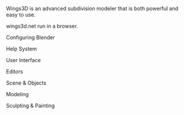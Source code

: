 Wings3D is an advanced subdivision modeler that is both powerful and easy to use.

wings3d.net run in a browser.

Configuring Blender

Help System

User Interface

Editors

Scene & Objects

Modeling

Sculpting & Painting
